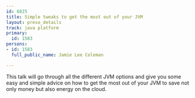 ```yaml
---
id: 6825
title: Simple tweaks to get the most out of your JVM
layout: preso_details
track: java platform
primary:
  id: 1583
persons:
- id: 1583
  full_public_name: Jamie Lee Coleman

---
```

This talk will go through all the different JVM options and give you some easy and simple advice on how to get the most out of your JVM to save not only money but also energy on the cloud.